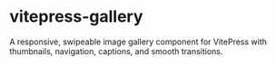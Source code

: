 # vitepress-gallery
A responsive, swipeable image gallery component for VitePress with thumbnails, navigation, captions, and smooth transitions.
